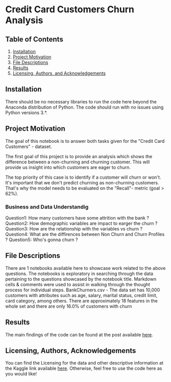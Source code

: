 # Credit Card Customers Churn Analysis 


## Table of Contents <a name="Table of Contents"></a>
1. [Installation](#installation)
2. [Project Motivation](#motivation)
3. [File Descriptions](#files)
4. [Results](#results)
5. [Licensing, Authors, and Acknowledgements](#licensing)
## Installation <a name="installation"></a>
There should be no necessary libraries to run the code here beyond the Anaconda distribution of Python.  The code should run with no issues using Python versions 3.*.
## Project Motivation<a name="motivation"></a>
The goal of this notebook is to answer both tasks given for the "Credit Card Customers" - dataset.

The first goal of this project is to provide an analysis which shows the difference between a non-churning and churning customer. 
This will provide us insight into which customers are eager to churn.

The top priority of this case is to identify if a customer will churn or won't. It's important that we don't predict churning as non-churning customers. 
That's why the model needs to be evaluated on the "Recall"- metric (goal > 62%).

### Business and Data Understandig
Question1: How many customers have some attrition with the bank ?
Question2: How demographic variables are impact to earger the churn ?
Question3: How are the relationship with the variables vs churn ?
Question4: What are the diffirences between Non Churn and Churn Profiles ?
Question5: Who's gonna churn ?

## File Descriptions <a name="files"></a>

There are 1 notebooks available here to showcase work related to the above questions. 
The notebooks is exploratory in searching through the data pertaining to the questions showcased by the notebook title. 
Markdown cells & comments were used to assist in walking through the thought process for individual steps.
BankChurners.csv       - The data set has 10,000 customers with attributes such as age, salary, marital status, credit limit, card category, among others. There are approximately 18 features in the whole set and there are only 16.0% of customers with churn
## Results<a name="results"></a>
The main findings of the code can be found at the post available [here](https://medium.com/@lin.jiadan.1029/data-exploration-on-black-friday-dataset-from-kaggle-ea3f4b7a6798).
## Licensing, Authors, Acknowledgements<a name="licensing"></a>
You can find the Licensing for the data and other descriptive information at the Kaggle link available [here](https://www.kaggle.com/sakshigoyal7/credit-card-customers). Otherwise, feel free to use the code here as you would like! 
